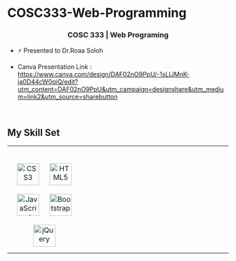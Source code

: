 # COSC333-Web-Programming
### <div align="center">COSC 333 | Web Programing</div>  
  

- ⚡ Presented to Dr.Roaa Soloh  

- Canva Presentation Link : https://www.canva.com/design/DAF02nO9PpU/-1sLIJMnK-ja0D44cW0qiQ/edit?utm_content=DAF02nO9PpU&utm_campaign=designshare&utm_medium=link2&utm_source=sharebutton

<br/>  


## My Skill Set  
<table><tr><td valign="top" width="33%">



###  
<div align="center">  
<a href="https://www.w3schools.com/css/" target="_blank"><img style="margin: 10px" src="https://profilinator.rishav.dev/skills-assets/css3-original-wordmark.svg" alt="CSS3" height="50" /></a>  
<a href="https://en.wikipedia.org/wiki/HTML5" target="_blank"><img style="margin: 10px" src="https://profilinator.rishav.dev/skills-assets/html5-original-wordmark.svg" alt="HTML5" height="50" /></a>  
<a href="https://www.javascript.com/" target="_blank"><img style="margin: 10px" src="https://profilinator.rishav.dev/skills-assets/javascript-original.svg" alt="JavaScript" height="50" /></a>  
<a href="https://getbootstrap.com/docs/3.4/javascript/" target="_blank"><img style="margin: 10px" src="https://profilinator.rishav.dev/skills-assets/bootstrap-plain.svg" alt="Bootstrap" height="50" /></a>  
<a href="https://jquery.com/" target="_blank"><img style="margin: 10px" src="https://profilinator.rishav.dev/skills-assets/jquery.png" alt="jQuery" height="50" /></a>  
</div>

</td><td valign="top" width="33%">



</td><td valign="top" width="33%">



</td></tr></table>  

<br/>  
